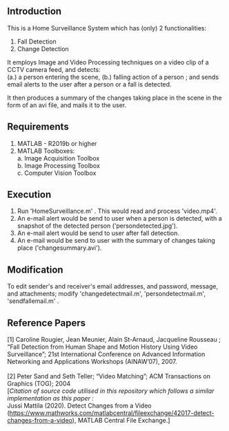 ## Introduction
This is a Home Surveillance System which has (only) 2 functionalities:
1. Fall Detection
2. Change Detection

It employs Image and Video Processing techniques on a video clip of a CCTV camera feed, and detects:
<br> (a.) a person entering the scene, (b.) falling action of a person ; and sends email alerts to the user after a person or a fall is detected.

It then produces a summary of the changes taking place in the scene in the form of an avi file,
and mails it to the user.

## Requirements
1. MATLAB - R2019b or higher
2. MATLAB Toolboxes:
   <br>a. Image Acquisition Toolbox
   <br>b. Image Processing Toolbox
   <br>c. Computer Vision Toolbox

## Execution
1. Run 'HomeSurveillance.m' .
   This would read and process 'video.mp4'.
2. An e-mail alert would be send to user when a person is detected, with a snapshot of the detected person ('persondetected.jpg').
3. An e-mail alert would be send to user after fall detection.
4. An e-mail would be send to user with the summary of changes taking place ('changesummary.avi').

## Modification
To edit sender's and receiver's email addresses, and password, message, and attachments; modify 'changedetectmail.m', 'persondetectmail.m', 'sendfallemail.m' .

## Reference Papers
\[1] Caroline Rougier, Jean Meunier, Alain St-Arnaud, Jacqueline Rousseau ; “Fall Detection from Human Shape and Motion History Using Video Surveillance”; 21st International Conference on Advanced Information Networking and Applications Workshops (AINAW’07), 2007.
<br><br>
\[2] Peter Sand and Seth Teller; “Video Matching”; ACM Transactions on Graphics (TOG); 2004
<br> [<i>Citation of source code utilised in this repository which follows a similar implementation as this paper</i> :
<br> Jussi Mattila (2020). Detect Changes from a Video
(https://www.mathworks.com/matlabcentral/fileexchange/42017-detect-changes-from-a-video), MATLAB Central File Exchange.]

